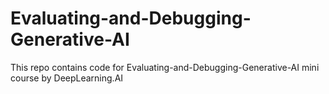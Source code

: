 # Evaluating-and-Debugging-Generative-AI

This repo contains code for Evaluating-and-Debugging-Generative-AI mini course by DeepLearning.AI
